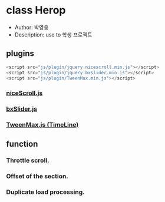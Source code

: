# class Herop

- Author: 박영웅
- Description: use to 학생 프로젝트

## plugins

```js
<script src="js/plugin/jquery.nicescroll.min.js"></script>
<script src="js/plugin/jquery.bxslider.min.js"></script>
<script src="js/plugin/TweenMax.min.js"></script>
```

### [niceScroll.js](https://github.com/inuyaksa/jquery.nicescroll)

### [bxSlider.js](http://bxslider.com/options)

### [TweenMax.js (TimeLine)](https://greensock.com/docs/#/HTML5/GSAP/)

## function

### Throttle scroll.

### Offset of the section.

### Duplicate load processing.
